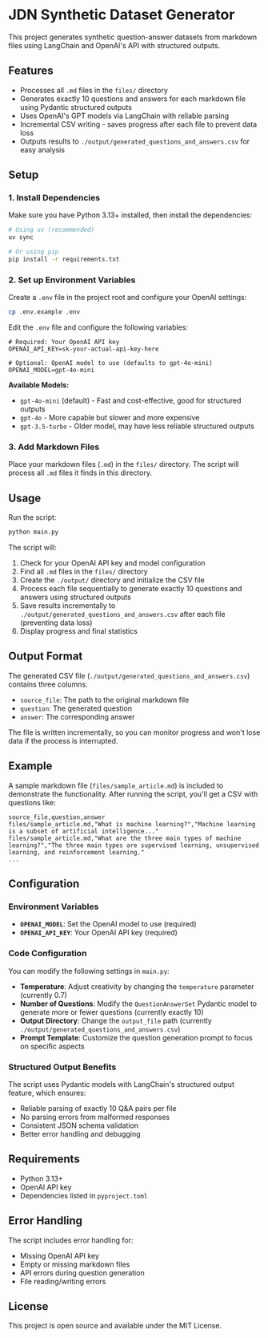 # JDN Synthetic Dataset Generator

This project generates synthetic question-answer datasets from markdown files using LangChain and OpenAI's API with structured outputs.

## Features

- Processes all `.md` files in the `files/` directory
- Generates exactly 10 questions and answers for each markdown file using Pydantic structured outputs
- Uses OpenAI's GPT models via LangChain with reliable parsing
- Incremental CSV writing - saves progress after each file to prevent data loss
- Outputs results to `./output/generated_questions_and_answers.csv` for easy analysis

## Setup

### 1. Install Dependencies

Make sure you have Python 3.13+ installed, then install the dependencies:

```bash
# Using uv (recommended)
uv sync

# Or using pip
pip install -r requirements.txt
```

### 2. Set up Environment Variables

Create a `.env` file in the project root and configure your OpenAI settings:

```bash
cp .env.example .env
```

Edit the `.env` file and configure the following variables:

```
# Required: Your OpenAI API key
OPENAI_API_KEY=sk-your-actual-api-key-here

# Optional: OpenAI model to use (defaults to gpt-4o-mini)
OPENAI_MODEL=gpt-4o-mini
```

**Available Models:**
- `gpt-4o-mini` (default) - Fast and cost-effective, good for structured outputs
- `gpt-4o` - More capable but slower and more expensive
- `gpt-3.5-turbo` - Older model, may have less reliable structured outputs

### 3. Add Markdown Files

Place your markdown files (`.md`) in the `files/` directory. The script will process all `.md` files it finds in this directory.

## Usage

Run the script:

```bash
python main.py
```

The script will:
1. Check for your OpenAI API key and model configuration
2. Find all `.md` files in the `files/` directory
3. Create the `./output/` directory and initialize the CSV file
4. Process each file sequentially to generate exactly 10 questions and answers using structured outputs
5. Save results incrementally to `./output/generated_questions_and_answers.csv` after each file (preventing data loss)
6. Display progress and final statistics

## Output Format

The generated CSV file (`./output/generated_questions_and_answers.csv`) contains three columns:
- `source_file`: The path to the original markdown file
- `question`: The generated question
- `answer`: The corresponding answer

The file is written incrementally, so you can monitor progress and won't lose data if the process is interrupted.

## Example

A sample markdown file (`files/sample_article.md`) is included to demonstrate the functionality. After running the script, you'll get a CSV with questions like:

```csv
source_file,question,answer
files/sample_article.md,"What is machine learning?","Machine learning is a subset of artificial intelligence..."
files/sample_article.md,"What are the three main types of machine learning?","The three main types are supervised learning, unsupervised learning, and reinforcement learning."
...
```

## Configuration

### Environment Variables
- **`OPENAI_MODEL`**: Set the OpenAI model to use (required)
- **`OPENAI_API_KEY`**: Your OpenAI API key (required)

### Code Configuration
You can modify the following settings in `main.py`:

- **Temperature**: Adjust creativity by changing the `temperature` parameter (currently 0.7)
- **Number of Questions**: Modify the `QuestionAnswerSet` Pydantic model to generate more or fewer questions (currently exactly 10)
- **Output Directory**: Change the `output_file` path (currently `./output/generated_questions_and_answers.csv`)
- **Prompt Template**: Customize the question generation prompt to focus on specific aspects

### Structured Output Benefits
The script uses Pydantic models with LangChain's structured output feature, which ensures:
- Reliable parsing of exactly 10 Q&A pairs per file
- No parsing errors from malformed responses
- Consistent JSON schema validation
- Better error handling and debugging

## Requirements

- Python 3.13+
- OpenAI API key
- Dependencies listed in `pyproject.toml`

## Error Handling

The script includes error handling for:
- Missing OpenAI API key
- Empty or missing markdown files
- API errors during question generation
- File reading/writing errors

## License

This project is open source and available under the MIT License.